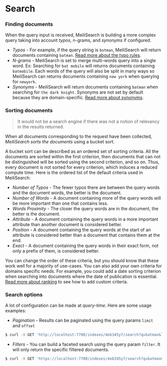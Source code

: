 # Search

### Finding documents

When the query input is received, MeiliSearch is building a more complex query taking into account *typos*, n-grams, and *synonyms* if configured.

- _Typos_ - For example, if the query string is `botman`, MeiliSearch will return documents containing `batman`. [Read more about the typo rules](/guides/advanced_guides/typotolerance.md).
- _N-grams_ - MeiliSearch is set to merge multi-words query into a single word. Ex: Searching for `bat mobile` will returns documents containing `batmobile`. Each words of the query will also be split in many ways so MeiliSearch can returns documents containing `new york` when querying for `newyork`.
- _Synonyms_ - MeiliSearch will return documents containing `batman` when searching for `the dark knight`. Synonyms are not set by default because they are domain-specific. [Read more about synonyms](/guides/advanced_guides/synonyms.md).

### Sorting documents

> It would not be a search engine if there was not a notion of relevancy in the results returned.

When all documents corresponding to the request have been collected, *MeiliSearch sorts the documents* using a bucket sort.

A bucket sort can be described as an ordered set of sorting criteria. All the documents are sorted within the first criterion, then documents that can not be distinguished will be sorted using the second criterion, and so on. Thus, every document is not sorted for every criterion, which induces a reduced compute time.
Here is the ordered list of the default criteria used in MeiliSearch:

- _Number of Typos_ - The fewer typos there are between the query words and the document words, the better is the document.
- _Number of Words_ - A document containing more of the query words will be more important than one that contains less.
- _Words Proximity_ - The closer the query words are in the document, the better is the document.
- _Attribute_ - A document containing the query words in a more important attribute than another document is considered better.
- _Position_ - A document containing the query words at the start of an attribute is considered better than a document that contains them at the end.
- _Exact_ - A document containing the query words in their exact form, not only a prefix of them, is considered better.

You can change the order of these criteria, but you should know that these work well for a majority of use-cases. You can also add your own criteria for domains specific needs. For example, you could add a date sorting criterion when searching into documents where the date of publication is essential. [Read more about ranking](/guides/advanced_guides/ranking.md#custom-ranking-rules) to see how to add custom criteria.

### Search options

A lot of configuration can be made at *query-time*. Here are some usage examples:

- _Pagination_ - Results can be paginated using the query params `limit` and `offset`

```bash
$ curl -X GET 'http://localhost:7700/indexes/4eb345y7/search?q=batman&limit=5&offset=10'
```

- _Filters_ - You can build a faceted search using the query param `filter`. It will only return the specific filtered documents.

```bash
$ curl -X GET 'https://localhost:7700/indexes/4eb345y7/search?q=batman&filters=director:Christopher%20Nolan'
```
